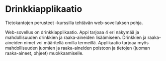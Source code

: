 # Drinkkiapplikaatio

Tietokantojen perusteet -kurssilla tehtävän web-sovelluksen pohja.

Web-sovellus on drinkkiapplikaatio. Appi tarjoaa 4 eri näkymää ja mahdollisuuden drinkkien ja raaka-aineiden lisäämiseen.
Drinkkien ja raaka-aineiden nimet voi määritellä omilla termeillä. Applikaatio tarjoaa myös mahdollisuuden juomien ja 
raaka-aineiden poistoon ja tietojen (juoman raaka-aineet, ohjeet) muokkaamiselle.